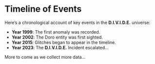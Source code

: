 # Timeline of Events

Here’s a chronological account of key events in the **D.I.V.I.D.E.** universe:

- **Year 1999**: The first anomaly was recorded.
- **Year 2002**: The Doro entity was first sighted.
- **Year 2015**: Glitches began to appear in the timeline.
- **Year 2023**: The **D.I.V.I.D.E.** Incident escalated...

More to come as we collect more data...
